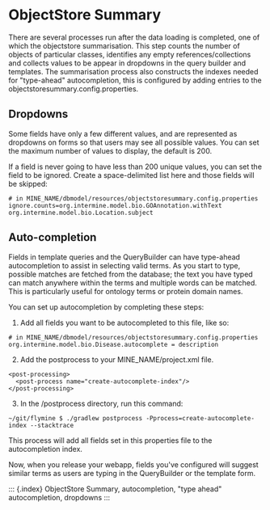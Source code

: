 ---
---

ObjectStore Summary
===================

There are several processes run after the data loading is completed, one
of which the objectstore summarisation. This step counts the number of
objects of particular classes, identifies any empty
references/collections and collects values to be appear in dropdowns in
the query builder and templates. The summarisation process also
constructs the indexes needed for \"type-ahead\" autocompletion, this is
configured by adding entries to the
objectstoresummary.config.properties.

Dropdowns
---------

Some fields have only a few different values, and are represented as
dropdowns on forms so that users may see all possible values. You can
set the maximum number of values to display, the default is 200.

If a field is never going to have less than 200 unique values, you can
set the field to be ignored. Create a space-delimited list here and
those fields will be skipped:

``` {.properties}
# in MINE_NAME/dbmodel/resources/objectstoresummary.config.properties
ignore.counts=org.intermine.model.bio.GOAnnotation.withText org.intermine.model.bio.Location.subject
```

Auto-completion
---------------

Fields in template queries and the QueryBuilder can have type-ahead
autocompletion to assist in selecting valid terms. As you start to type,
possible matches are fetched from the database; the text you have typed
can match anywhere within the terms and multiple words can be matched.
This is particularly useful for ontology terms or protein domain names.

You can set up autocompletion by completing these steps:

1.  Add all fields you want to be autocompleted to this file, like so:

``` {.properties}
# in MINE_NAME/dbmodel/resources/objectstoresummary.config.properties
org.intermine.model.bio.Disease.autocomplete = description
```

2.  Add the postprocess to your MINE_NAME/project.xml file.

``` {.xml}
<post-processing>    
  <post-process name="create-autocomplete-index"/>
</post-processing>
```

3.  In the /postprocess directory, run this command:

``` {.bash}
~/git/flymine $ ./gradlew postprocess -Pprocess=create-autocomplete-index --stacktrace
```

This process will add all fields set in this properties file to the
autocompletion index.

Now, when you release your webapp, fields you\'ve configured will
suggest similar terms as users are typing in the QueryBuilder or the
template form.

::: {.index}
ObjectStore Summary, autocompletion, \"type ahead\" autocompletion,
dropdowns
:::
